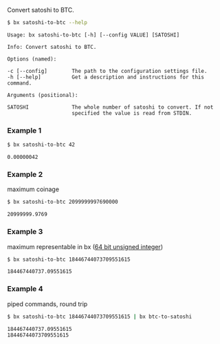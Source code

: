 Convert satoshi to BTC.
```sh
$ bx satoshi-to-btc --help
```
```
Usage: bx satoshi-to-btc [-h] [--config VALUE] [SATOSHI]                 

Info: Convert satoshi to BTC.                                            

Options (named):

-c [--config]        The path to the configuration settings file.        
-h [--help]          Get a description and instructions for this command.

Arguments (positional):

SATOSHI              The whole number of satoshi to convert. If not      
                     specified the value is read from STDIN.
```
### Example 1
```sh
$ bx satoshi-to-btc 42
```
```
0.00000042
```
### Example 2
maximum coinage
```sh
$ bx satoshi-to-btc 2099999997690000
```
```
20999999.9769
```
### Example 3
maximum representable in bx ([64 bit unsigned integer](http://en.wikipedia.org/wiki/Wheat_and_chessboard_problem))
```sh
$ bx satoshi-to-btc 18446744073709551615
```
```
184467440737.09551615
```
### Example 4
piped commands, round trip
```sh
$ bx satoshi-to-btc 18446744073709551615 | bx btc-to-satoshi
```
```
184467440737.09551615
18446744073709551615
```